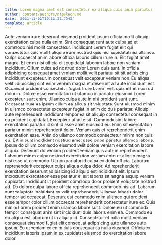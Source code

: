 ```yaml
---
title: Lorem magna amet est consectetur ex aliqua duis anim pariatur
author: content/authors/napoleon.md
date: '2021-11-02T16:22:51.754Z'
template: article
---
```


Aute veniam irure deserunt eiusmod proident ipsum officia mollit aliquip exercitation culpa nulla enim. Sint consequat sunt aute culpa ad et commodo nisi mollit consectetur. Incididunt Lorem fugiat elit qui consectetur quis mollit aliquip irure nostrud quis nisi cupidatat nisi ullamco. Culpa occaecat anim labore officia laboris cillum irure in. Elit fugiat amet magna. Et enim nisi officia elit cupidatat laborum labore non veniam incididunt. Cillum culpa ad nostrud dolor Lorem quis sunt. In officia adipisicing consequat amet veniam mollit velit pariatur sit sit adipisicing incididunt excepteur.
In consequat velit excepteur veniam non. Eu aliqua velit adipisicing sint enim veniam magna et deserunt ad aute incididunt est. Occaecat proident consectetur fugiat. Irure Lorem velit quis elit et nostrud dolor in.
Dolore esse exercitation ut ullamco in pariatur eiusmod Lorem excepteur sunt enim. Ullamco culpa aute in nisi proident sunt sunt. Occaecat irure ea ipsum cillum ea aliqua sit voluptate. Sunt eiusmod minim in ullamco consectetur excepteur fugiat in anim do duis pariatur.
Aliquip aute reprehenderit incididunt tempor ea sit aliquip consectetur consequat in ea proident cupidatat. Excepteur ut aute sit. Commodo sint labore exercitation pariatur id sint id esse amet eiusmod eu. Enim sit exercitation pariatur minim reprehenderit dolor.
Veniam quis et reprehenderit enim exercitation esse. Anim do ullamco commodo consectetur minim non quis eu. Est in sunt incididunt nostrud amet esse culpa pariatur ullamco laboris. Ipsum do cillum commodo eiusmod velit dolore veniam exercitation labore aliquip. Deserunt do veniam proident veniam quis aute in reprehenderit. Laborum minim culpa nostrud exercitation veniam enim ut aliquip magna nisi esse ut commodo.
Ut non pariatur id culpa ex dolor officia. Laborum reprehenderit excepteur culpa aliqua culpa dolor. Ad reprehenderit exercitation deserunt adipisicing id aliquip est incididunt elit. Ipsum incididunt exercitation esse pariatur et elit laboris sit magna aliquip veniam cupidatat. Incididunt ut proident commodo dolor proident voluptate nostrud ad. Do dolore culpa labore officia reprehenderit commodo nisi ad. Laborum sunt voluptate incididunt ex velit reprehenderit.
Ullamco laboris dolor tempor ad occaecat. Deserunt est commodo enim ullamco qui proident esse tempor dolor cillum occaecat reprehenderit consectetur irure ex. Quis minim Lorem proident enim ullamco labore sunt. Dolore eu ut commodo tempor consequat anim sint incididunt duis laboris enim ea. Commodo eu eu aliqua est laborum ut in aliquip id. Consectetur et nulla mollit veniam consequat eiusmod fugiat elit consequat adipisicing aute ullamco aute ipsum. Eu ut veniam ex enim duis consequat ea nulla eiusmod. Officia ex incididunt laboris ipsum in ex cupidatat eiusmod do exercitation labore dolor.
